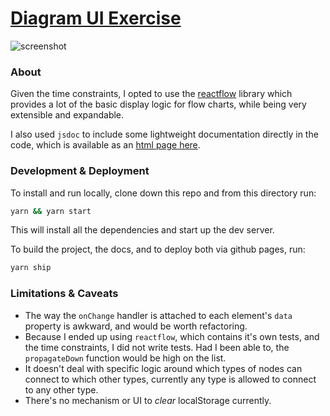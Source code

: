 # [Diagram UI Exercise](https://zischwartz.github.io/diagram-exercise/)

![screenshot](https://user-images.githubusercontent.com/77472/98008414-80ff2d80-1dc2-11eb-86af-d9a1725412df.png)

### About

Given the time constraints, I opted to use the [reactflow](https://reactflow.dev) library which provides a lot of the basic display logic for flow charts, while being very extensible and expandable.

I also used `jsdoc` to include some lightweight documentation directly in the code, which is available as an [html page here](https://zischwartz.github.io/diagram-exercise/docs/global.html).

### Development & Deployment

To install and run locally, clone down this repo and from this directory run:

```bash
yarn && yarn start
```

This will install all the dependencies and start up the dev server.

To build the project, the docs, and to deploy both via github pages, run:

```bash
yarn ship
```

### Limitations & Caveats

- The way the `onChange` handler is attached to each element's `data` property is awkward, and would be worth refactoring.
- Because I ended up using `reactflow`, which contains it's own tests, and the time constraints, I did not write tests. Had I been able to, the `propagateDown` function would be high on the list.
- It doesn't deal with specific logic around which types of nodes can connect to which other types, currently any type is allowed to connect to any other type.
- There's no mechanism or UI to _clear_ localStorage currently.
